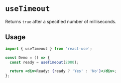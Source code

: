 # `useTimeout`

Returns `true` after a specified number of milliseconds.

## Usage

```jsx
import { useTimeout } from 'react-use';

const Demo = () => {
  const ready = useTimeout(2000);

  return <div>Ready: {ready ? 'Yes' : 'No'}</div>;
};
```
